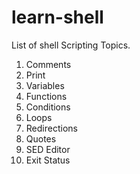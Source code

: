# learn-shell

List of shell Scripting Topics.

1. Comments
2. Print
3. Variables
4. Functions
5. Conditions
6. Loops
7. Redirections
8. Quotes
9. SED Editor
10. Exit Status